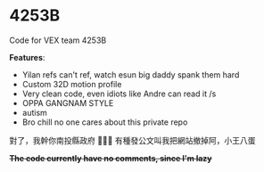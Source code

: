 # 4253B
Code for VEX team 4253B

**Features**:
- Yilan refs can't ref, watch esun big daddy spank them hard
- Custom 32D motion profile
- Very clean code, even idiots like Andre can read it /s
- OPPA GANGNAM STYLE
- autism
- Bro chill no one cares about this private repo

對了，我幹你南投縣政府 🖕🖕🖕
有種發公文叫我把網站撤掉阿，小王八蛋

~~**The code currently have no comments, since I'm lazy**~~
